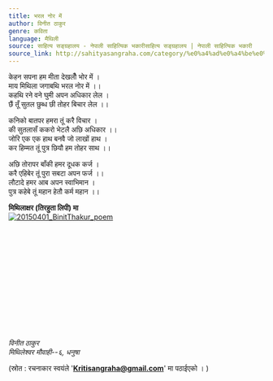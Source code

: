 ```yaml
---
title: भरल नोर में
author: विनीत ठाकुर
genre: कविता
language: मैथिली
source: साहित्य सङ्ग्रहालय - नेपाली साहित्यिक भकारीसाहित्य सङ्ग्रहालय | नेपाली साहित्यिक भकारी
source_link: http://sahityasangraha.com/category/%e0%a4%ad%e0%a4%be%e0%a4%b7%e0%a4%be-%e0%a4%ad%e0%a4%be%e0%a4%b7%e0%a5%80-%e0%a4%b8%e0%a4%be%e0%a4%b9%e0%a4%bf%e0%a4%a4%e0%a5%8d%e0%a4%af/%e0%a4%ae%e0%a5%88%e0%a4%a5%e0%a4%bf%e0%a4%b2%e0%a5%80-%e0%a4%b0%e0%a4%9a%e0%a4%a8%e0%a4%be/
---
```


केहन सपना हम मीता देखलौँ भोर में ।  
माय मिथिला जगाबथि भरल नोर में ।।  
कहथि रने वने घुमी अपन अधिकार लेल ।  
छैं तूँ सुतल छुब्ध छी तोहर बिचार लेल ।।

कनिको बातपर हमरा तूं करै विचार ।  
की सुतलासँ ककरो भेटलै अछि अधिकार ।।  
जोरि एक एक हाथ बनवै जो लाखों हाथ ।  
कर हिम्मत तूं पुत्र छियौ हम तोहर साथ ।।

अछि तोरापर बाँकी हमर दूधक कर्ज ।  
करै एहिबेर तूं पुरा सबटा अपन फर्ज ।।  
लौटादे हमर आब अपन स्वाभिमान ।  
पुत्र कहेबे तूं महान हेतौ कर्म महान ।।

**मिथिलाक्षर (तिरहुता लिपी) मा**  
[![20150401\_BinitThakur\_poem](https://sangrahalaya.files.wordpress.com/2015/10/20150401_binitthakur_poem.jpg?resize=260%2C350)](https://sangrahalaya.files.wordpress.com/2015/10/20150401_binitthakur_poem.jpg?resize=260%2C350)

 

 

 

 

 

 

 

*विनीत ठाकुर  
मिथिलेश्वर मौवाही--६, धनुषा*

(स्रोत : रचनाकार स्वयंले '**Kritisangraha@gmail.com**' मा पठाईएको । )
